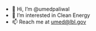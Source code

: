 - 👋 Hi, I’m @umedpaliwal
- 👀 I’m interested in Clean Energy
- 📫 Reach me at umed@lbl.gov

<!---
umedpaliwal/umedpaliwal is a ✨ special ✨ repository because its `README.md` (this file) appears on your GitHub profile.
You can click the Preview link to take a look at your changes.
--->

